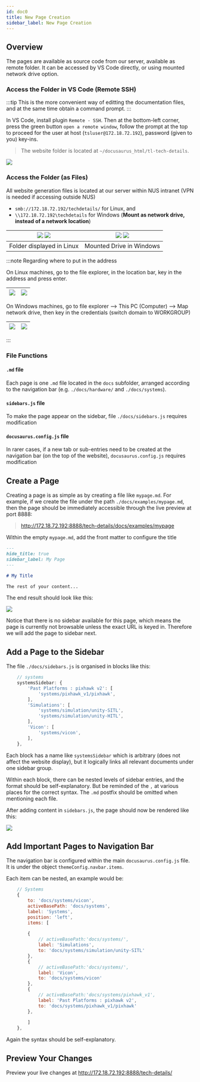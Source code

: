 ```yaml
---
id: doc0
title: New Page Creation
sidebar_label: New Page Creation
---
```


## Overview

The pages are available as source code from our server, available as remote folder. It can be accessed by VS Code directly, or using mounted network drive option.

### Access the Folder in VS Code (Remote SSH)
:::tip
This is the more convenient way of editting the documentation files, and at the same time obtain a command prompt.
:::

In VS Code, install plugin `Remote - SSH`. Then at the bottom-left corner, press the green button `open a remote window`, follow the prompt at the top to proceed for the user at host (`tsluser@172.18.72.192`), password (given to you) key-ins.

> The website folder is located at `~/docusaurus_html/tl-tech-details`.

![](./img/vscode_remote_ssh.png)

### Access the Folder (as Files)
All website generation files is located at our server within NUS intranet (VPN is needed if accessing outside NUS)
- `smb://172.18.72.192/techdetails/` for Linux, and
- `\\172.18.72.192\techdetails` for Windows (**Mount as network drive, instead of a network location**)

| ![](./img/smb_linux.png) ![](./img/smb_linux_files.png) | ![](./img/network_drive_windows.PNG) ![](./img/network_drive_windows_files.PNG) |
|---|---|
| Folder displayed in Linux| Mounted Drive in Windows |

:::note Regarding where to put in the address

On Linux machines, go to the file explorer, in the location bar, key in the address and press enter.

| ![](./img/smb_linux_address_bar.png) | ![](./img/smb_linux_address_bar_credentials.png) |
|---|---|

On Windows machines, go to file explorer --> This PC (Computer) --> Map network drive, then key in the credentials (switch domain to WORKGROUP)

| ![](./img/map_network_drive.PNG) | ![](./img/map_network_drive_credentials.PNG) |
|---|---|

:::

### File Functions

#### `.md` file
Each page is one `.md` file located in the `docs` subfolder, arranged according to the navigation bar (e.g. `./docs/hardware/` and `./docs/systems`).

#### `sidebars.js` file
To make the page appear on the sidebar, file `./docs/sidebars.js` requires modification

#### `docusaurus.config.js` file
In rarer cases, if a new tab or sub-entries need to be created at the navigation bar (on the top of the website), `docusaurus.config.js` requires modification

## Create a Page

Creating a page is as simple as by creating a file like `mypage.md`. For example, if we create the file under the path `./docs/examples/mypage.md`, then the page should be immediately accessible through the live preview at port 8888: 
> http://172.18.72.192:8888/tech-details/docs/examples/mypage

Within the empty `mypage.md`, add the front matter to configure the title

``` markdown
---
hide_title: true
sidebar_label: My Page
---

# My Title

The rest of your content...
```

The end result should look like this:

![](./img/new_page_created.png)

Notice that there is no sidebar available for this page, which means the page is currently not browsable unless the exact URL is keyed in. Therefore we will add the page to sidebar next.

## Add a Page to the Sidebar

The file `./docs/sidebars.js` is organised in blocks like this:

``` js
    // systems
    systemsSidebar: {
        'Past Platforms : pixhawk v2': [
            'systems/pixhawk_v1/pixhawk',
        ],
        'Simulations': [
            'systems/simulation/unity-SITL',
            'systems/simulation/unity-HITL',
        ],
        'Vicon': [
            'systems/vicon',
        ],
    },
```

Each block has a name like `systemsSidebar` which is arbitrary (does not affect the website display), but it logically links all relevant documents under one sidebar group.

Within each block, there can be nested levels of sidebar entries, and the format should be self-explanatory. But be reminded of the `,` at various places for the correct syntax. The `.md` postfix should be omitted when mentioning each file.

After adding content in `sidebars.js`, the page should now be rendered like this:

![](./img/sidebar_added.png)

## Add Important Pages to Navigation Bar

The navigation bar is configured within the main `docusaurus.config.js` file. It is under the object `themeConfig.navbar.items`.

Each item can be nested, an example would be:

``` js
    // Systems
    {
        to: 'docs/systems/vicon',
        activeBasePath: 'docs/systems',
        label: 'Systems',
        position: 'left',
        items: [
        
        {
            // activeBasePath:'docs/systems/',
            label: 'Simulations',
            to: 'docs/systems/simulation/unity-SITL'
        },
        {
            // activeBasePath:'docs/systems/',
            label: 'Vicon',
            to: 'docs/systems/vicon'
        },
        {
            // activeBasePath:'docs/systems/pixhawk_v1',
            label: 'Past Platforms : pixhawk v2',
            to: 'docs/systems/pixhawk_v1/pixhawk'
        },
        
        ]
    },
```

Again the syntax should be self-explanatory.

## Preview Your Changes
Preview your live changes at http://172.18.72.192:8888/tech-details/